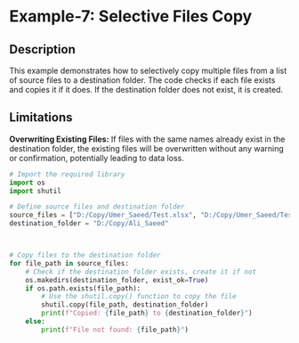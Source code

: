 # Example-7: Selective Files Copy

## Description

This example demonstrates how to selectively copy multiple files from a list of source files to a destination folder. The code checks if each file exists and copies it if it does. If the destination folder does not exist, it is created.

## Limitations

**Overwriting Existing Files:** If files with the same names already exist in the destination folder, the existing files will be overwritten without any warning or confirmation, potentially leading to data loss.


```python
# Import the required library
import os
import shutil

# Define source files and destination folder
source_files = ["D:/Copy/Umer_Saeed/Test.xlsx", "D:/Copy/Umer_Saeed/Test1.xlsx"]
destination_folder = "D:/Copy/Ali_Saeed"



# Copy files to the destination folder
for file_path in source_files:
    # Check if the destination folder exists, create it if not
    os.makedirs(destination_folder, exist_ok=True)
    if os.path.exists(file_path):
        # Use the shutil.copy() function to copy the file
        shutil.copy(file_path, destination_folder)
        print(f"Copied: {file_path} to {destination_folder}")
    else:
        print(f"File not found: {file_path}")
```
